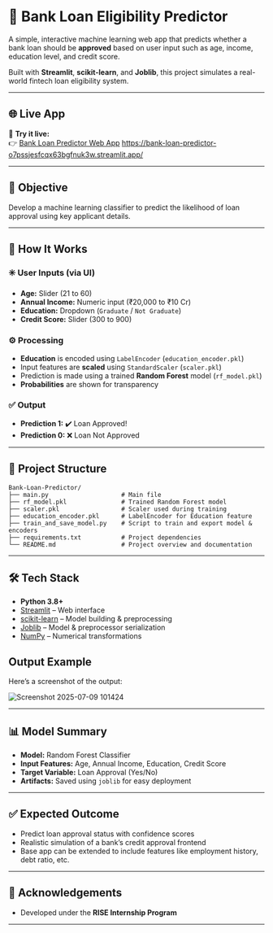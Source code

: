 # 🏦 Bank Loan Eligibility Predictor

A simple, interactive machine learning web app that predicts whether a bank loan should be **approved** based on user input such as age, income, education level, and credit score.

Built with **Streamlit**, **scikit-learn**, and **Joblib**, this project simulates a real-world fintech loan eligibility system.

---

## 🌐 Live App

🚀 **Try it live:**  
👉 [Bank Loan Predictor Web App](#) <!-- Add deployed URL here -->https://bank-loan-predictor-o7pssjesfcqx63bgfnuk3w.streamlit.app/

---

## 🎯 Objective

Develop a machine learning classifier to predict the likelihood of loan approval using key applicant details.

---

## 🧠 How It Works

### ✳️ User Inputs (via UI)
- **Age:** Slider (21 to 60)
- **Annual Income:** Numeric input (₹20,000 to ₹10 Cr)
- **Education:** Dropdown (`Graduate` / `Not Graduate`)
- **Credit Score:** Slider (300 to 900)

### ⚙️ Processing
- **Education** is encoded using `LabelEncoder` (`education_encoder.pkl`)
- Input features are **scaled** using `StandardScaler` (`scaler.pkl`)
- Prediction is made using a trained **Random Forest** model (`rf_model.pkl`)
- **Probabilities** are shown for transparency

### ✅ Output
- **Prediction 1:** ✔️ Loan Approved!
- **Prediction 0:** ❌ Loan Not Approved

---

## 📁 Project Structure

```
Bank-Loan-Predictor/
├── main.py                    # Main file
├── rf_model.pkl               # Trained Random Forest model
├── scaler.pkl                 # Scaler used during training
├── education_encoder.pkl      # LabelEncoder for Education feature
├── train_and_save_model.py    # Script to train and export model & encoders
├── requirements.txt           # Project dependencies
└── README.md                  # Project overview and documentation
```

---

## 🛠️ Tech Stack

- **Python 3.8+**
- [Streamlit](https://streamlit.io/) – Web interface
- [scikit-learn](https://scikit-learn.org/) – Model building & preprocessing
- [Joblib](https://joblib.readthedocs.io/) – Model & preprocessor serialization
- [NumPy](https://numpy.org/) – Numerical transformations

## Output Example

Here’s a screenshot of the output:

![Screenshot 2025-07-09 101424](https://github.com/user-attachments/assets/9b7ddeaf-8b51-47a0-a963-f9807788cd11)


---

## 📊 Model Summary

- **Model:** Random Forest Classifier
- **Input Features:** Age, Annual Income, Education, Credit Score
- **Target Variable:** Loan Approval (Yes/No)
- **Artifacts:** Saved using `joblib` for easy deployment

---

## ✅ Expected Outcome

- Predict loan approval status with confidence scores
- Realistic simulation of a bank’s credit approval frontend
- Base app can be extended to include features like employment history, debt ratio, etc.

---

## 🙌 Acknowledgements

- Developed under the **RISE Internship Program**


---





